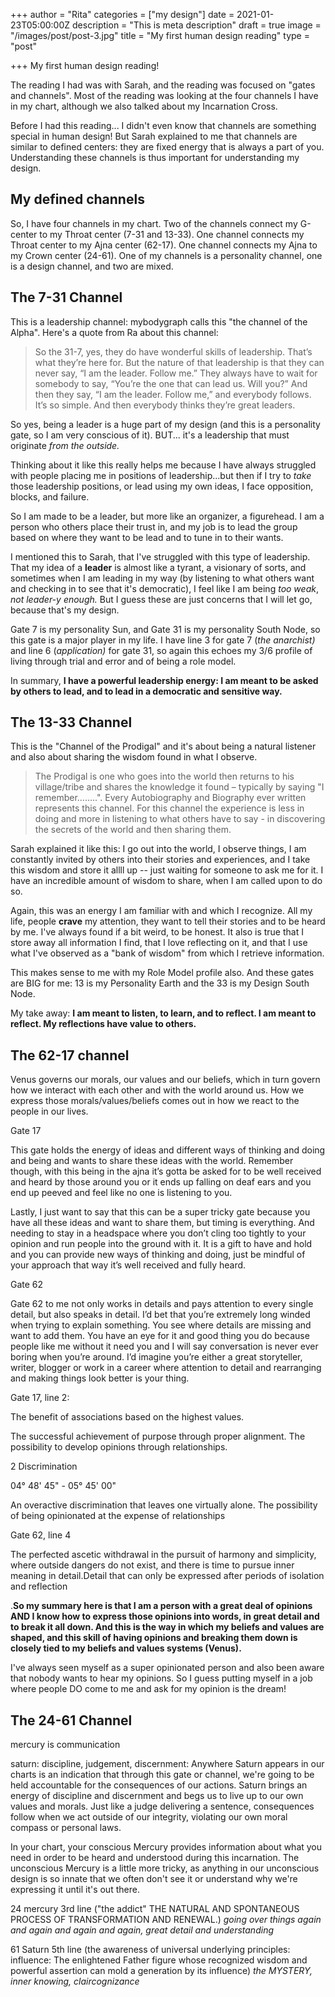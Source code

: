 +++
author = "Rita"
categories = ["my design"]
date = 2021-01-23T05:00:00Z
description = "This is meta description"
draft = true
image = "/images/post/post-3.jpg"
title = "My first human design reading"
type = "post"

+++
My first human design reading!

The reading I had was with Sarah, and the reading was focused on "gates and channels". Most of the reading was looking at the four channels I have in my chart, although we also talked about my Incarnation Cross.

Before I had this reading... I didn't even know that channels are something special in human design! But Sarah explained to me that channels are similar to defined centers: they are fixed energy that is always a part of you. Understanding these channels is thus important for understanding my design. 

## My defined channels

So, I have four channels in my chart. Two of the channels connect my G-center to my Throat center (7-31 and 13-33). One channel connects my Throat center to my Ajna center (62-17). One channel connects my Ajna to my Crown center (24-61). One of my channels is a personality channel, one is a design channel, and two are mixed.

## The 7-31 Channel

This is a leadership channel: mybodygraph calls this "the channel of the Alpha". Here's a quote from Ra about this channel:

> So the 31-7, yes, they do have wonderful skills of leadership. That’s what they’re here for. But the nature of that leadership is that they can never say, “I am the leader. Follow me.” They always have to wait for somebody to say, “You’re the one that can lead us. Will you?” And then they say, “I am the leader. Follow me,” and everybody follows. It’s so simple. And then everybody thinks they’re great leaders.

So yes, being a leader is a huge part of my design (and this is a personality gate, so I am very conscious of it). BUT... it's a leadership that must originate _from the outside._ 

Thinking about it like this really helps me because I have always struggled with people placing me in positions of leadership...but then if I try to _take_ those leadership positions, or lead using my own ideas, I face opposition, blocks, and failure.

So I am made to be a leader, but more like an organizer, a figurehead. I am a person who others place their trust in, and my job is to lead the group based on where they want to be lead and to tune in to their wants.

I mentioned this to Sarah, that I've struggled with this type of leadership. That my idea of a **leader** is almost like a tyrant, a visionary of sorts, and sometimes when I am leading in my way (by listening to what others want and checking in to see that it's democratic), I feel like I am being _too weak_, _not leader-y enough._ But I guess these are just concerns that I will let go, because that's my design.

Gate 7 is my personality Sun, and Gate 31 is my personality South Node, so this gate is a major player in my life. I have line 3 for gate 7 (_the anarchist)_ and line 6 (_application)_ for gate 31, so again this echoes my 3/6 profile of living through trial and error and of being a role model.

In summary, **I have a powerful leadership energy: I am meant to be asked by others to lead, and to lead in a democratic and sensitive way.**

## The 13-33 Channel

This is the "Channel of the Prodigal" and it's about being a natural listener and also about sharing the wisdom found in what I observe.

> The Prodigal is one who goes into the world then returns to his village/tribe and shares the knowledge it found – typically by saying "I remember……..". Every Autobiography and Biography ever written represents this channel. For this channel the experience is less in doing and more in listening to what others have to say - in discovering the secrets of the world and then sharing them.

Sarah explained it like this: I go out into the world, I observe things, I am constantly invited by others into their stories and experiences, and I take this wisdom and store it allll up -- just waiting for someone to ask me for it. I have an incredible amount of wisdom to share, when I am called upon to do so.

Again, this was an energy I am familiar with and which I recognize. All my life, people **crave** my attention, they want to tell their stories and to be heard by me. I've always found if a bit weird, to be honest. It also is true that I store away all information I find, that I love reflecting on it, and that I use what I've observed as a "bank of wisdom" from which I retrieve information. 

This makes sense to me with my Role Model profile also. And these gates are BIG for me: 13 is my Personality Earth and the 33 is my Design South Node. 

My take away: **I am meant to listen, to learn, and to reflect. I am meant to reflect. My reflections have value to others.**

## The 62-17 channel

Venus governs our morals, our values and our beliefs, which in turn govern how we interact with each other and with the world around us. How we express those morals/values/beliefs comes out in how we react to the people in our lives.

Gate 17

This gate holds the energy of ideas and different ways of thinking and doing and being and wants to share these ideas with the world. Remember though, with this being in the ajna it’s gotta be asked for to be well received and heard by those around you or it ends up falling on deaf ears and you end up peeved and feel like no one is listening to you.

Lastly, I just want to say that this can be a super tricky gate because you have all these ideas and want to share them, but timing is everything. And needing to stay in a headspace where you don’t cling too tightly to your opinion and run people into the ground with it. It is a gift to have and hold and you can provide new ways of thinking and doing, just be mindful of your approach that way it’s well received and fully heard.

Gate 62

Gate 62 to me not only works in details and pays attention to every single detail, but also speaks in detail. I’d bet that you’re extremely long winded when trying to explain something. You see where details are missing and want to add them. You have an eye for it and good thing you do because people like me without it need you and I will say conversation is never ever boring when you’re around. I’d imagine you’re either a great storyteller, writer, blogger or work in a career where attention to detail and rearranging and making things look better is your thing.

Gate 17, line 2:

The benefit of associations based on the highest values.

The successful achievement of purpose through proper alignment. The possibility to develop opinions through relationships.

2 Discrimination

04° 48' 45" - 05° 45' 00"

An overactive discrimination that leaves one virtually alone. The possibility of being opinionated at the expense of relationships

Gate 62, line 4

The perfected ascetic withdrawal in the pursuit of harmony and simplicity, where outside dangers do not exist, and there is time to pursue inner meaning in detail.Detail that can only be expressed after periods of isolation and reflection

.**So my summary here is that I am a person with a great deal of opinions AND I know how to express those opinions into words, in great detail and to break it all down. And this is the way in which my beliefs and values are shaped, and this skill of having opinions and breaking them down is closely tied to my beliefs and values systems (Venus).**

I've always seen myself as a super opinionated person and also been aware that nobody wants to hear my opinions. So I guess putting myself in a job where people DO come to me and ask for my opinion is the dream!

## The 24-61 Channel

mercury is communication

saturn: discipline, judgement, discernment: Anywhere Saturn appears in our charts is an indication that through this gate or channel, we're going to be held accountable for the consequences of our actions. Saturn brings an energy of discipline and discernment and begs us to live up to our own values and morals. Just like a judge delivering a sentence, consequences follow when we act outside of our integrity, violating our own moral compass or personal laws.

In your chart, your conscious Mercury provides information about what you need in order to be heard and understood during this incarnation. The unconscious Mercury is a little more tricky, as anything in our unconscious design is so innate that we often don't see it or understand why we're expressing it until it's out there.

24 mercury 3rd line ("the addict" THE NATURAL AND SPONTANEOUS PROCESS OF TRANSFORMATION AND RENEWAL.) _going over things again and again and again and again, great detail and understanding_

61 Saturn 5th line (the awareness of universal underlying principles: influence: The enlightened Father figure whose recognized wisdom and powerful assertion can mold a generation by its influence) _the MYSTERY, inner knowing, claircognizance_
